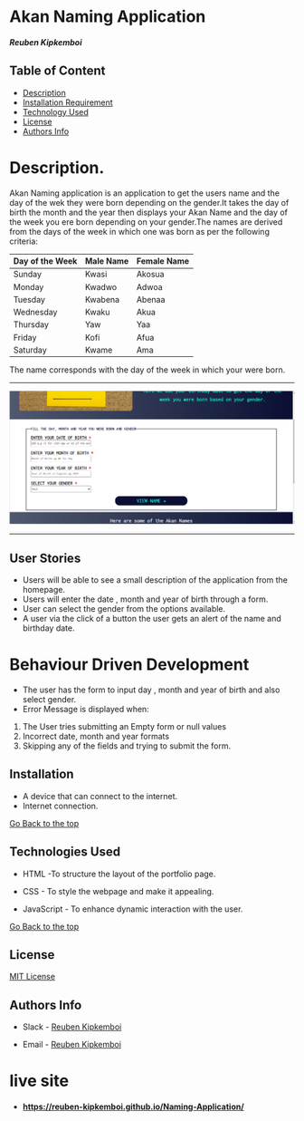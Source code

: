 # Akan Naming Application

##### Reuben Kipkemboi 

## Table of Content

+ [Description](#Description)
+ [Installation Requirement](#Installation)
+ [Technology Used](#technologies-used)
+ [License](#license)
+ [Authors Info](#authors-info)

# Description.
Akan Naming application is an application to get the users name and the day of the wek they were born depending on the gender.It takes the day of birth the month and the year then displays your Akan Name and the day of the week you ere born depending on your gender.The names are derived from the days of the week in which one was born as per the following criteria:

| Day of the Week | Male Name | Female Name |
| ----------- | ----------- | ----------- |
| Sunday      | Kwasi       | Akosua      |
| Monday      | Kwadwo      | Adwoa
| Tuesday     | Kwabena     | Abenaa      |
| Wednesday   | Kwaku       | Akua        |
| Thursday    | Yaw         | Yaa         |
| Friday      | Kofi        | Afua        |
| Saturday    | Kwame       | Ama         |

The name corresponds with the day of the week in which your were born.
<hr>

![Form image](./Images/akan.png)

<hr>

## User Stories
* Users will be able to see a small description of the application from the homepage.
* Users will enter the date , month and year of birth through a form.
* User can select the gender from the options available.
* A user via the click of a button the user gets an alert of the name and birthday date. 

# Behaviour Driven Development
* The user has the form to input day , month and year of birth and also select gender.
* Error Message is displayed when:
<ol>
<li>The User tries submitting an Empty form or null values</li>
<li>Incorrect date, month and year formats</li>
<li>Skipping any of the fields and trying to submit the form.</li>
</ol>


## Installation
+ A device that can connect to the internet.
+ Internet connection.

[Go Back to the top](#akan-naming-application)

## Technologies Used

* HTML -To structure the layout of the portfolio page. 

* CSS - To style the webpage and make it appealing.

* JavaScript - To enhance dynamic interaction with the user.

[Go Back to the top](#akan-naming-application)

## License
[MIT License](LICENSE)

## Authors Info
* Slack - [Reuben Kipkemboi]()

* Email - [Reuben Kipkemboi](https://gmail.com)

# live site
* #### https://reuben-kipkemboi.github.io/Naming-Application/



